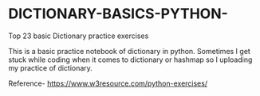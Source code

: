 # DICTIONARY-BASICS-PYTHON-
Top 23 basic Dictionary practice exercises

This is a basic practice notebook of dictionary in python. Sometimes I get stuck while coding when it comes to dictionary or hashmap so I uploading my practice of dictionary.

Reference- https://www.w3resource.com/python-exercises/

